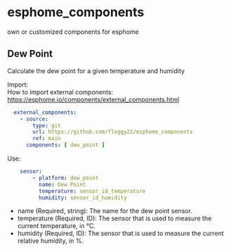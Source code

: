 # esphome_components

own or customized components for esphome

## Dew Point

Calculate the dew point for a given temperature and humidity

Import:  
How to import external components: <https://esphome.io/components/external_components.html>

```yaml
  external_components:
    - source:
        type: git
        url: https://github.com/floggy22/esphome_components
        ref: main    
      components: [ dew_point ]
```

Use:

```yaml
    sensor:  
        - platform: dew_point
          name: Dew Point
          temperature: sensor_id_temperature
          humidity: sensor_id_humidity
```

* name (Required, string): The name for the dew point sensor.
* temperature (Required, ID): The sensor that is used to measure the current temperature, in °C.
* humidity (Required, ID): The sensor that is used to measure the current relative humidity, in %.
